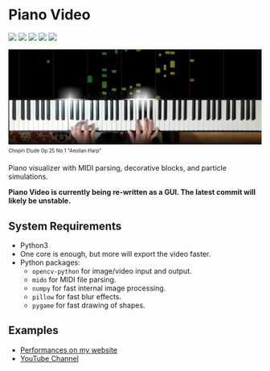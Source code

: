 # Piano Video

![](https://shields.io/github/repo-size/huangpatrick16777216/piano_video)
![](https://shields.io/github/issues/huangpatrick16777216/piano_video)
![](https://shields.io/github/issues-pr/huangpatrick16777216/piano_video)
![](https://shields.io/github/license/huangpatrick16777216/piano_video)
![](https://shields.io/github/commit-activity/m/huangpatrick16777216/piano_video)

[![preview](https://github.com/HuangPatrick16777216/piano_video/blob/main/images/aeolian_harp.jpg)](https://www.youtube.com/watch?v=GzIjygdvgAA)
<sub><sup>Chopin Etude Op 25 No 1 "Aeolian Harp"</sup></sub>

Piano visualizer with MIDI parsing, decorative blocks, and particle simulations.

**Piano Video is currently being re-written as a GUI. The latest commit will likely be unstable.**

## System Requirements

* Python3
* One core is enough, but more will export the video faster.
* Python packages:
    * `opencv-python` for image/video input and output.
    * `mido` for MIDI file parsing.
    * `numpy` for fast internal image processing.
    * `pillow` for fast blur effects.
    * `pygame` for fast drawing of shapes.

## Examples

* [Performances on my website](https://sites.google.com/view/patrick-piano/performances)
* [YouTube Channel](https://www.youtube.com/channel/UCTGITVy1ROMaA3QVQ3SON-w)

[docs]: https://github.com/HuangPatrick16777216/piano_video/wiki
